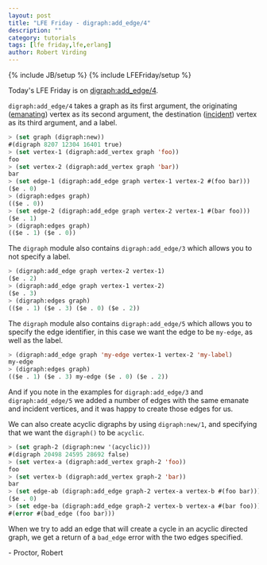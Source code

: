 ```yaml
---
layout: post
title: "LFE Friday - digraph:add_edge/4"
description: ""
category: tutorials
tags: [lfe friday,lfe,erlang]
author: Robert Virding
---
```

{% include JB/setup %}
{% include LFEFriday/setup %}

Today's LFE Friday is on [digraph:add_edge/4](http://www.erlang.org/doc/man/digraph.html#add_edge-4).

``digraph:add_edge/4`` takes a graph as its first argument, the originating ([emanating](http://www.erlang.org/doc/man/digraph.html#emanate)) vertex as its second argument, the destination ([incident](http://www.erlang.org/doc/man/digraph.html#incident)) vertex as its third argument, and a label.

```lisp
> (set graph (digraph:new))
#(digraph 8207 12304 16401 true)
> (set vertex-1 (digraph:add_vertex graph 'foo))
foo
> (set vertex-2 (digraph:add_vertex graph 'bar))
bar
> (set edge-1 (digraph:add_edge graph vertex-1 vertex-2 #(foo bar)))
($e . 0)
> (digraph:edges graph)
(($e . 0))
> (set edge-2 (digraph:add_edge graph vertex-2 vertex-1 #(bar foo)))
($e . 1)
> (digraph:edges graph)                                             
(($e . 1) ($e . 0))
```

The ``digraph`` module also contains ``digraph:add_edge/3`` which allows you to not specify a label.

```lisp
> (digraph:add_edge graph vertex-2 vertex-1)
($e . 2)
> (digraph:add_edge graph vertex-1 vertex-2)
($e . 3)
> (digraph:edges graph)                     
(($e . 1) ($e . 3) ($e . 0) ($e . 2))
```

The ``digraph`` module also contains ``digraph:add_edge/5`` which allows you to specify the edge identifier, in this case we want the edge to be ``my-edge``, as well as the label.

```lisp
> (digraph:add_edge graph 'my-edge vertex-1 vertex-2 'my-label)
my-edge
> (digraph:edges graph)                                        
(($e . 1) ($e . 3) my-edge ($e . 0) ($e . 2))
```

And if you note in the examples for ``digraph:add_edge/3`` and ``digraph:add_edge/5`` we added a number of edges with the same emanate and incident vertices, and it was happy to create those edges for us.

We can also create acyclic digraphs by using ``digraph:new/1``, and specifying that we want the ``digraph()`` to be ``acyclic``.

```lisp
> (set graph-2 (digraph:new '(acyclic)))
#(digraph 20498 24595 28692 false)
> (set vertex-a (digraph:add_vertex graph-2 'foo))
foo
> (set vertex-b (digraph:add_vertex graph-2 'bar))
bar
> (set edge-ab (digraph:add_edge graph-2 vertex-a vertex-b #(foo bar)))
($e . 0)
> (set edge-ba (digraph:add_edge graph-2 vertex-b vertex-a #(bar foo)))
#(error #(bad_edge (foo bar)))
```

When we try to add an edge that will create a cycle in an acyclic directed graph, we get a return of a ``bad_edge`` error with the two edges specified.

\- Proctor, Robert
